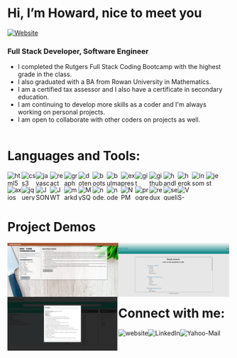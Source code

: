 # Hi, I’m Howard, nice to meet you

[![Website](https://img.shields.io/website?label=portfolio&style=for-the-badge&url=https%3A%2F%2Fcodestackr.com)](https://hvansalisbury.github.io/Howards-Portfolio/)

### Full Stack Developer, Software Engineer

- I completed the Rutgers Full Stack Coding Bootcamp with the highest grade in the class. 
- I also graduated with a BA from Rowan University in Mathematics.
- I am a certified tax assessor and I also have a certificate in secondary education.
- I am continuing to develop more skills as a coder and I'm always working on personal projects.
- I am open to collaborate with other coders on projects as well.
<br /><br />

# Languages and Tools:
<img align="left" height="32" width="32" src="https://ico.now.sh/html5/aaa" alt="html5" title="html"/> 
<img align="left" height="32" width="32" src="https://ico.now.sh/css3/aaa" alt="css3" title="css"/> 
<img align="left" height="32" width="32" src="https://ico.now.sh/javascript/aaa" alt="javascript" title="javascript"/> 
<img align="left" height="32" width="32" src="https://ico.now.sh/react/aaa" alt="react" title="react"/> 
<img align="left" height="32" width="32" src="https://ico.now.sh/graphql/aaa" alt="graphql" title="graphql"/>
<img align="left" height="32" width="32" src="https://ico.vercel.app/dotenv/aaa" alt="dotenv" title="dotenv"/>
<img align="left" height="32" width="32" src="https://ico.vercel.app/bootstrap/aaa" alt="bootstrap" title="bootstrap"/>
<img align="left" height="32" width="32" src="https://ico.vercel.app/bulma/aaa" alt="bulma" title="bulma"/>
<img align="left" height="32" width="32" src="https://ico.vercel.app/express/aaa" alt="express.js" title="express.js"/>
<img align="left" height="32" width="32" src="https://ico.vercel.app/git/aaa" alt="git" title="git"/>
<img align="left" height="32" width="32" src="https://ico.vercel.app/github/aaa" alt="github" title="github"/>
<img align="left" height="32" width="32" src="https://ico.vercel.app/handlebarsdotjs/aaa" alt="handlebars.js" title="handlebars.js"/>
<img align="left" height="32" width="32" src="https://ico.vercel.app/heroku/aaa" alt="heroku" title="heroku"/>
<img align="left" height="32" width="32" src="https://ico.vercel.app/insomnia/aaa" alt="insomnia" title="insomnia"/>
<img align="left" height="32" width="32" src="https://ico.vercel.app/jest/aaa" alt="jest" title="jest"/>
<img align="left" height="32" width="32" src="https://ico.vercel.app/axios/aaa" alt="axios" title="axios"/>
<img align="left" height="32" width="32" src="https://ico.vercel.app/jquery/aaa" alt="jquery" title="jquery"/>
<img align="left" height="32" width="32" src="https://ico.vercel.app/json/aaa" alt="JSON" title="JSON"/>
<img align="left" height="32" width="32" src="https://ico.vercel.app/jsonwebtokens/aaa" alt="JWT" title="JWT"/>
<img align="left" height="32" width="32" src="https://ico.vercel.app/markdown/aaa" alt="markdown" title="markdonw"/>
<img align="left" height="32" width="32" src="https://ico.vercel.app/mysql/aaa" alt="MySQL" title="MySQL"/>
<img align="left" height="32" width="32" src="https://ico.vercel.app/nodedotjs/aaa" alt="node.js" title="node.js"/>
<img align="left" height="32" width="32" src="https://ico.vercel.app/nodemon/aaa" alt="nodemon" title="nodemon"/>
<img align="left" height="32" width="32" src="https://ico.vercel.app/npm/aaa" alt="NPM" title="NPM"/>
<img align="left" height="32" width="32" src="https://ico.vercel.app/pwa/aaa" alt="progressive-web-app" title="progressive-web-app"/>
<img align="left" height="32" width="32" src="https://ico.vercel.app/redux/aaa" alt="redux" title="redux"/>
<img align="left" height="32" width="32" src="https://ico.vercel.app/sequelize/aaa" alt="sequelize" title="sequelize"/>
<img align="left" height="32" width="32" src="https://ico.vercel.app/visualstudiocode/aaa" alt="VS-Code" title="VS-Code"/>
<br /><br /><br /><br />

# Project Demos
<a href='https://drive.google.com/file/d/1x_Um5kY1181Q1rYucAm90qBgKHvwLbXS/view?usp=share_link'><img align="left" width="250" src="./src/images/Family-Recipe-Box.png" alt="Family-Recipe-Box" title="Family-Recipe-Box"/></a>
<a href='https://drive.google.com/file/d/1mQjjwYvY_xEP5N4BPem1uwxFitqcZnpg/view'><img align="left" width="250" src="./src/images/Quiz-Cr8r.png" alt="Quiz-Cr8r" title="Quiz-Cr8r"/></a>
<a href='https://drive.google.com/file/d/1wFUWdpO1QgiBTFDRWWsLgY6Y50wqNVAU/view?usp=sharing'><img align="left" width="250" src="./src/images/Word-Search.png" alt="Word-Search" title="Word-Search"/></a>

<br /><br /><br /><br /><br /><br />

# Connect with me:
[<img align="left" alt="website" src="https://img.shields.io/badge/website-343434?style=for-the-badge&logo=About.me&logoColor=white" />][Portfolio]
[<img align="left" alt="LinkedIn" src="https://img.shields.io/badge/LinkedIn-0077B5?style=for-the-badge&logo=linkedin&logoColor=white" />][LinkedIn]
[<img align="left" alt="Yahoo-Mail" src="https://img.shields.io/badge/yahoo-D14836?style=for-the-badge&logo=gmail&logoColor=white" />][Email]

[LinkedIn]: https://www.linkedin.com/in/howard-van-salisbury-5a547998/
[Portfolio]: https://hvansalisbury.github.io/Howards-Portfolio/
[Email]: mailto:vansal51@yahoo.com
